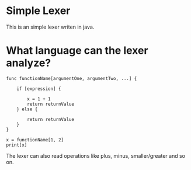 # Simple Lexer
This is an simple lexer writen in java.

# What language can the lexer analyze?

```
func functionName[argumentOne, argumentTwo, ...] {

    if [expression] {

        x = 1 + 1
        return returnValue
    } else {

        return returnValue
    }
}

x = functionName[1, 2]
print[x]
```

The lexer can also read operations like plus, minus, smaller/greater and so on.